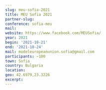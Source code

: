 ```yaml
---
slug: meu-sofia-2021
title: MEU Sofia 2021
partner-slug:
conference: sofia-meu
mail:
website: https://www.facebook.com/MEUSofia/
year: 2021
begin: '2021-10-21'
end: '2021-10-24'
mail: modeleuropeanunion.sofia@gmail.com
participants: ~100
town: Sofia
country: Bulgaria
location:
geo: 42.6979,23.3226
excerpt:
---
```

